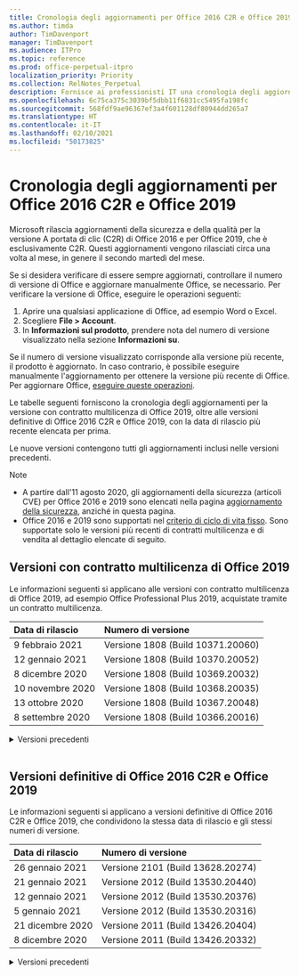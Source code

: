 ```yaml
---
title: Cronologia degli aggiornamenti per Office 2016 C2R e Office 2019
ms.author: timda
author: TimDavenport
manager: TimDavenport
ms.audience: ITPro
ms.topic: reference
ms.prod: office-perpetual-itpro
localization_priority: Priority
ms.collection: RelNotes_Perpetual
description: Fornisce ai professionisti IT una cronologia degli aggiornamenti per le versioni con licenza perpetua di Office 2016 e 2019 che usano la tecnologia A portata di clic (C2R)
ms.openlocfilehash: 6c75ca375c3039bf5dbb11f6831cc5495fa198fc
ms.sourcegitcommit: 568fdf9ae96367ef3a4f601128df80944dd265a7
ms.translationtype: HT
ms.contentlocale: it-IT
ms.lasthandoff: 02/10/2021
ms.locfileid: "50173825"
---
```

# <a name="update-history-for-office-2016-c2r-and-office-2019"></a>Cronologia degli aggiornamenti per Office 2016 C2R e Office 2019

Microsoft rilascia aggiornamenti della sicurezza e della qualità per la versione A portata di clic (C2R) di Office 2016 e per Office 2019, che è esclusivamente C2R. Questi aggiornamenti vengono rilasciati circa una volta al mese, in genere il secondo martedì del mese.

Se si desidera verificare di essere sempre aggiornati, controllare il numero di versione di Office e aggiornare manualmente Office, se necessario. Per verificare la versione di Office, eseguire le operazioni seguenti:

  1.    Aprire una qualsiasi applicazione di Office, ad esempio Word o Excel.
  2.    Scegliere **File > Account**.
  3.    In **Informazioni sul prodotto**, prendere nota del numero di versione visualizzato nella sezione **Informazioni su**.

Se il numero di versione visualizzato corrisponde alla versione più recente, il prodotto è aggiornato. In caso contrario, è possibile eseguire manualmente l'aggiornamento per ottenere la versione più recente di Office. Per aggiornare Office, [eseguire queste operazioni](https://support.office.com/article/2ab296f3-7f03-43a2-8e50-46de917611c5).


Le tabelle seguenti forniscono la cronologia degli aggiornamenti per la versione con contratto multilicenza di Office 2019, oltre alle versioni definitive di Office 2016 C2R e Office 2019, con la data di rilascio più recente elencata per prima.

Le nuove versioni contengono tutti gli aggiornamenti inclusi nelle versioni precedenti.


 > [!NOTE]
> - A partire dall'11 agosto 2020, gli aggiornamenti della sicurezza (articoli CVE) per Office 2016 e 2019 sono elencati nella pagina [aggiornamento della sicurezza](https://docs.microsoft.com/officeupdates/microsoft365-apps-security-updates), anziché in questa pagina. 
> - Office 2016 e 2019 sono supportati nel [criterio di ciclo di vita fisso](https://docs.microsoft.com/lifecycle/policies/fixed). Sono supportate solo le versioni più recenti di contratti multilicenza e di vendita al dettaglio elencate di seguito.


## <a name="volume-licensed-versions-of-office-2019"></a>Versioni con contratto multilicenza di Office 2019
Le informazioni seguenti si applicano alle versioni con contratto multilicenza di Office 2019, ad esempio Office Professional Plus 2019, acquistate tramite un contratto multilicenza.

[//]: # (NON RIMUOVERE L'INIZIO DELLA TABELLA VL)


|**Data di rilascio**|**Numero di versione**|
|:-----|:-----|
|9 febbraio 2021|Versione 1808 (Build 10371.20060)|
|12 gennaio 2021|Versione 1808 (Build 10370.20052)|
|8 dicembre 2020|Versione 1808 (Build 10369.20032)|
|10 novembre 2020|Versione 1808 (Build 10368.20035)|
|13 ottobre 2020|Versione 1808 (Build 10367.20048)|
|8 settembre 2020|Versione 1808 (Build 10366.20016)|


[//]: # (NON RIMUOVERE LA FINE DELLA TABELLA VL)

<details>
<summary>Versioni precedenti</summary>
 

[//]: # (NON RIMUOVERE L'INIZIO DELLA VECCHIA TABELLA VL)


|**Data di rilascio**|**Numero di versione**|
|:-----|:-----|
|11 agosto 2020|Versione 1808 (Build 10364.20059)|
|14 luglio 2020   |Versione 1808 (Build 10363.20015)  |
|9 giugno 2020   |Versione 1808 (Build 10361.20002)  |
|12 maggio 2020   |Versione 1808 (Build 10359.20023)  |
|14 aprile 2020   |Versione 1808 (Build 10358.20061)  |
|10 marzo 2020   |Versione 1808 (Build 10357.20081)  |
|11 febbraio 2020   |Versione 1808 (Build 10356.20006)  |


[//]: # (NON RIMUOVERE LA FINE DELLA VECCHIA TABELLA VL)

</details>


<br/>

## <a name="retail-versions-of-office-2016-c2r-and-office-2019"></a>Versioni definitive di Office 2016 C2R e Office 2019
Le informazioni seguenti si applicano a versioni definitive di Office 2016 C2R e Office 2019, che condividono la stessa data di rilascio e gli stessi numeri di versione.

[//]: # (NON RIMUOVERE L'INIZIO DELLA TABELLA RETAIL)


|**Data di rilascio**|**Numero di versione**|
|:-----|:-----|
|26 gennaio 2021|Versione 2101 (Build 13628.20274)|
|21 gennaio 2021|Versione 2012 (Build 13530.20440)|
|12 gennaio 2021|Versione 2012 (Build 13530.20376)|
|5 gennaio 2021|Versione 2012 (Build 13530.20316)|
|21 dicembre 2020|Versione 2011 (Build 13426.20404)|
|8 dicembre 2020|Versione 2011 (Build 13426.20332)|


[//]: # (NON RIMUOVERE LA FINE DELLA TABELLA RETAIL)

<details>
<summary>Versioni precedenti</summary>
 

[//]: # (NON RIMUOVERE L'INIZIO DELLA VECCHIA TABELLA RETAIL)


|**Data di rilascio**|**Numero di versione**|
|:-----|:-----|
|2 dicembre 2020|Versione 2011 (Build 13426.20308)|
|30 novembre 2020|Versione 2011 (Build 13426.20294)|
|23 novembre 2020|Versione 2011 (Build 13426.20274)|
|17 novembre 2020|Versione 2010 (Build 13328.20408)|
|10 novembre 2020|Version 2010 (Build 13328.20356)|
|27 ottobre 2020|Versione 2010 (Build 13328.20292)|
|21 ottobre 2020|Versione 2009 (Build 13231.20418)|
|13 ottobre 2020|Versione 2009 (Build 13231.20390)|
|8 ottobre 2020|Versione 2009 (Build 13231.20368)|
|28 settembre 2020|Versione 2009 (Build 13231.20262)|
|22 settembre 2020|Versione 2008 (Build 13127.20508)|
|9 settembre 2020|Versione 2008 (Build 13127.20408)|
|31 agosto 2020|Versione 2008 (Build 13127.20296)|
|25 agosto 2020|Versione 2007 (Build 13029.20460)|
|11 agosto 2020|Versione 2007 (Build 13029.20344)|
|30 luglio 2020|Versione 2007 (Build 13029.20308)  |
|28 luglio 2020|Versione 2006 (Build 13001.20498)  |
|14 luglio 2020|Versione 2006 (Build 13001.20384)  |
|30 giugno 2020|Versione 2006 (Build 13001.20266)  |
|24 giugno 2020|Versione 2005 (Build 12827.20470)  |
|9 giugno 2020|Versione 2005 (Build 12827.20336)  |
|2 giugno 2020|Versione 2005 (Build 12827.20268)  |
|21 maggio 2020|Versione 2004 (Build 12730.20352)  |
|12 maggio 2020|Versione 2004 (Build 12730.20270)  |
|4 maggio 2020|Versione 2004 (Build 12730.20250)  |
|29 aprile 2020|Versione 2004 (Build 12730.20236)  |
|15 aprile 2020|Versione 2003 (Build 12624.20466)  |
|14 aprile 2020|Versione 2003 (Build 12624.20442)  |
|31 marzo 2020|Versione 2003 (Build 12624.20382)  |
|25 marzo 2020|Versione 2003 (Build 12624.20320)  |
|10 marzo 2020|Versione 2002 (Build 12527.20278)  |
|1 marzo 2020   |Versione 2002 (Build 12527.20242)  |


[//]: # (NON RIMUOVERE LA FINE DELLA VECCHIA TABELLA RETAIL)


</details>






